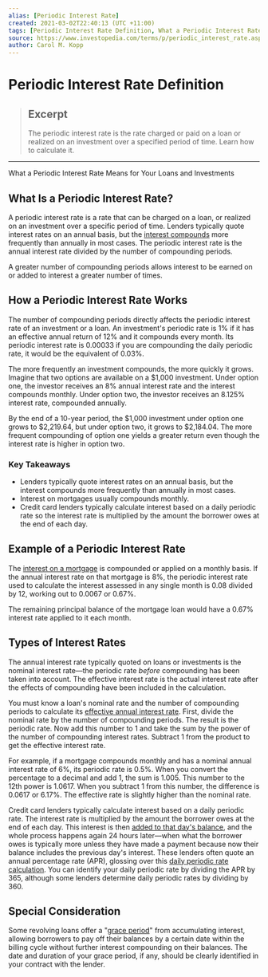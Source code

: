 ```yaml
---
alias: [Periodic Interest Rate]
created: 2021-03-02T22:40:13 (UTC +11:00)
tags: [Periodic Interest Rate Definition, What a Periodic Interest Rate Means for Your Loans and Investments]
source: https://www.investopedia.com/terms/p/periodic_interest_rate.asp
author: Carol M. Kopp
---
```


# Periodic Interest Rate Definition

> ## Excerpt
> The periodic interest rate is the rate charged or paid on a loan or realized on an investment over a specified period of time. Learn how to calculate it.

---

What a Periodic Interest Rate Means for Your Loans and Investments
## What Is a Periodic Interest Rate?

A periodic interest rate is a rate that can be charged on a loan, or realized on an investment over a specific period of time. Lenders typically quote interest rates on an annual basis, but the [interest compounds](https://www.investopedia.com/terms/c/compound.asp) more frequently than annually in most cases. The periodic interest rate is the annual interest rate divided by the number of compounding periods.

A greater number of compounding periods allows interest to be earned on or added to interest a greater number of times.

## How a Periodic Interest Rate Works

The number of compounding periods directly affects the periodic interest rate of an investment or a loan. An investment's periodic rate is 1% if it has an effective annual return of 12% and it compounds every month. Its periodic interest rate is 0.00033 if you are compounding the daily periodic rate, it would be the equivalent of 0.03%.

The more frequently an investment compounds, the more quickly it grows. Imagine that two options are available on a $1,000 investment. Under option one, the investor receives an 8% annual interest rate and the interest compounds monthly. Under option two, the investor receives an 8.125% interest rate, compounded annually.

By the end of a 10-year period, the $1,000 investment under option one grows to $2,219.64, but under option two, it grows to $2,184.04. The more frequent compounding of option one yields a greater return even though the interest rate is higher in option two.

### Key Takeaways

-   Lenders typically quote interest rates on an annual basis, but the interest compounds more frequently than annually in most cases.
-   Interest on mortgages usually compounds monthly.
-   Credit card lenders typically calculate interest based on a daily periodic rate so the interest rate is multiplied by the amount the borrower owes at the end of each day.

## Example of a Periodic Interest Rate

The [interest on a mortgage](https://www.investopedia.com/terms/m/mortgageinterest.asp) is compounded or applied on a monthly basis. If the annual interest rate on that mortgage is 8%, the periodic interest rate used to calculate the interest assessed in any single month is 0.08 divided by 12, working out to 0.0067 or 0.67%.

The remaining principal balance of the mortgage loan would have a 0.67% interest rate applied to it each month.

## Types of Interest Rates

The annual interest rate typically quoted on loans or investments is the nominal interest rate—the periodic rate _before_ compounding has been taken into account. The effective interest rate is the actual interest rate after the effects of compounding have been included in the calculation.

You must know a loan's nominal rate and the number of compounding periods to calculate its [effective annual interest rate](https://www.investopedia.com/terms/e/effectiveinterest.asp). First, divide the nominal rate by the number of compounding periods. The result is the periodic rate. Now add this number to 1 and take the sum by the power of the number of compounding interest rates. Subtract 1 from the product to get the effective interest rate.

For example, if a mortgage compounds monthly and has a nominal annual interest rate of 6%, its periodic rate is 0.5%. When you convert the percentage to a decimal and add 1, the sum is 1.005. This number to the 12th power is 1.0617. When you subtract 1 from this number, the difference is 0.0617 or 6.17%. The effective rate is slightly higher than the nominal rate.

Credit card lenders typically calculate interest based on a daily periodic rate. The interest rate is multiplied by the amount the borrower owes at the end of each day. This interest is then [added to that day's balance](https://www.investopedia.com/ask/answers/040315/what-does-it-mean-when-interest-accrues-daily.asp), and the whole process happens again 24 hours later—when what the borrower owes is typically more unless they have made a payment because now their balance includes the previous day's interest. These lenders often quote an annual percentage rate (APR), glossing over this [daily periodic rate calculation](https://www.consumerfinance.gov/ask-cfpb/what-is-a-daily-periodic-rate-on-a-credit-card-en-46/). You can identify your daily periodic rate by dividing the APR by 365, although some lenders determine daily periodic rates by dividing by 360.

## Special Consideration

Some revolving loans offer a "[grace period](https://www.fdic.gov/regulations/laws/rules/6500-3200.html)" from accumulating interest, allowing borrowers to pay off their balances by a certain date within the billing cycle without further interest compounding on their balances. The date and duration of your grace period, if any, should be clearly identified in your contract with the lender.
